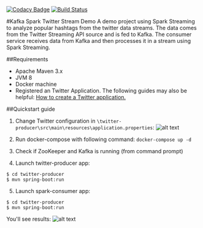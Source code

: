 [![Codacy Badge](https://api.codacy.com/project/badge/Grade/bab2210534304c81b1f7e11b213b052e)](https://www.codacy.com/app/philipgold/kafka-spark-twitter-stream-demo?utm_source=github.com&amp;utm_medium=referral&amp;utm_content=philipgold/kafka-spark-twitter-stream-demo&amp;utm_campaign=Badge_Grade)
[![Build Status](https://travis-ci.org/philipgold/topjava.svg?branch=master)](https://travis-ci.org/philipgold/kafka-spark-twitter-stream-demo)


#Kafka Spark Twitter Stream Demo
A demo project using Spark Streaming to analyze popular hashtags from the twitter data streams. The data comes from the Twitter Streaming API source and is fed to Kafka. The consumer service receives data from Kafka and then processes it in a stream using Spark Streaming.



##Requirements
* Apache Maven 3.x
* JVM 8
* Docker machine
* Registered an Twitter Application. The following guides may also be helpful: [How to create a Twitter application.](http://docs.inboundnow.com/guide/create-twitter-application/)

##Quickstart guide
1. Change Twitter configuration in `\twitter-producer\src\main\resources\application.properties`: 
![alt text](https://twitter-producter-app-properies.png) 

2. Run docker-compose with following command: `docker-compose up -d`
3. Check if ZooKeeper and Kafka is running (from command prompt)
4. Launch twitter-producer app:
```
$ cd twitter-producer
$ mvn spring-boot:run
```
5. Launch spark-consumer app: 
```
$ cd twitter-producer
$ mvn spring-boot:run
```
You'll see results:
![alt text](https://spark-consumer-console-results.png) 